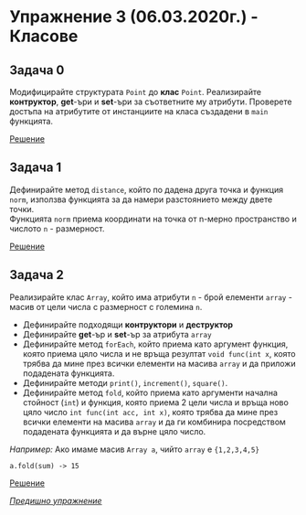 # Упражнение 3 (06.03.2020г.) - Класове

## Задача 0

Модифицирайте структурата `Point` до **клас** `Point`. Реализирайте **контруктор**, **get**-ъри и **set**-ъри за съответните му атрибути. Проверете достъпа на атрибутите от инстанциите на класа създадени в `main` функцията. 

[Решение](./task0.cpp)

## Задача 1

Дефинирайте метод `distance`, който по дадена друга точка и функция `norm`, използва функцията за да намери разстоянието между двете точки.\
Функцията `norm` приема координати на точка от n-мерно пространство и числото `n` - размерност.

[Решение](../lab02/task3.cpp)

## Задача 2

Реализирайте клас `Array`, който има атрибути `n` - брой елементи `array` - масив от цели числа с размерност с големина `n`. 
* Дефинирайте подходящи **контруктори** и **деструктор**
* Дефинирайте **get**-ър и **set**-ър за атрибута `array`
* Дефинирайте метод `forEach`, който приема като аргумент функция, която приема цяло числа и не връща резултат `void func(int x`, която трябва да мине през всички елементи на масива `array` и да приложи подадената функцията.
* Дефинирайте методи `print()`, `increment()`, `square()`.
* Дефинирайте метод `fold`, който приема като аргументи начална стойност (`int`) и функция, която приема 2 цели числа и връща ново цяло число `int func(int acc, int x)`, която трябва да мине през всички елементи на масива `array` и да ги комбинира посредством подадената функцията и да върне цяло число.

_Например:_ Ако имаме масив `Array а`, чийто `array` е `{1,2,3,4,5}`
```
а.fold(sum) -> 15
``` 

[Решение](./task2.cpp)

[*Предишно упражнение*](../lab02)